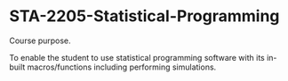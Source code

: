 # STA-2205-Statistical-Programming

Course purpose.

To enable the student to use statistical programming software with its in-built macros/functions including performing simulations.

